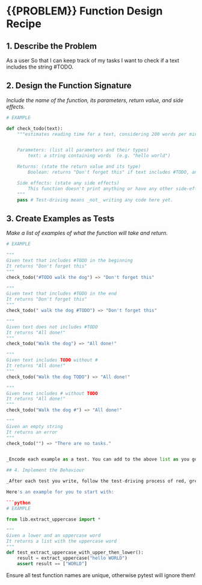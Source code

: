 # {{PROBLEM}} Function Design Recipe


## 1. Describe the Problem

As a user
So that I can keep track of my tasks
I want to check if a text includes the string #TODO.


## 2. Design the Function Signature

_Include the name of the function, its parameters, return value, and side effects._

```python
# EXAMPLE

def check_todo(text):
    """estimates reading time for a text, considering 200 words per minute 


    Parameters: (list all parameters and their types)
        text: a string containing words  (e.g. "hello world")

    Returns: (state the return value and its type)
        Boolean: returns "Don't forget this" if text includes #TODO, and "All done!" otherwise

    Side effects: (state any side effects)
        This function doesn't print anything or have any other side-effects
    """
    pass # Test-driving means _not_ writing any code here yet.
```

## 3. Create Examples as Tests

_Make a list of examples of what the function will take and return._

```python
# EXAMPLE

"""
Given text that includes #TODO in the beginning
It returns "Don't forget this"
"""
check_todo("#TODO walk the dog") => "Don't forget this"

"""
Given text that includes #TODO in the end
It returns "Don't forget this"
"""
check_todo(" walk the dog #TODO") => "Don't forget this"

"""
Given text does not includes #TODO 
It returns "All done!"
"""
check_todo("Walk the dog") => "All done!"

"""
Given text includes TODO without #
It returns "All done!"
"""
check_todo("Walk the dog TODO") => "All done!"

"""
Given text includes # without TODO
It returns "All done!"
"""
check_todo("Walk the dog #") => "All done!"

"""
Given an empty string
It returns an error
"""
check_todo("") => "There are no tasks."


_Encode each example as a test. You can add to the above list as you go._

## 4. Implement the Behaviour

_After each test you write, follow the test-driving process of red, green, refactor to implement the behaviour._

Here's an example for you to start with:

```python
# EXAMPLE

from lib.extract_uppercase import *

"""
Given a lower and an uppercase word
It returns a list with the uppercase word
"""
def test_extract_uppercase_with_upper_then_lower():
    result = extract_uppercase("hello WORLD")
    assert result == ["WORLD"]

```

Ensure all test function names are unique, otherwise pytest will ignore them!


